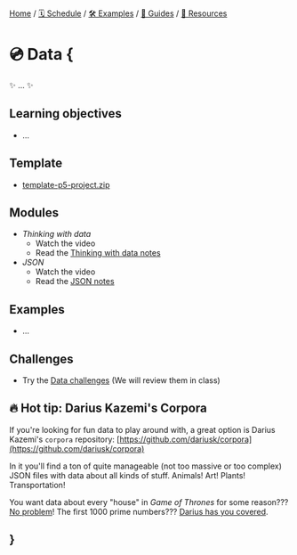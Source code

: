 [Home](../../) / [🗓 Schedule](../../schedule) / [🛠 Examples](../../examples/) / [💫 Guides](../../guides/) / [💎 Resources](../../resources.md)

# 💿 Data {
    
✨ ... ✨

## Learning objectives

- ...

## Template

- [template-p5-project.zip](../../templates/template-p5-project.zip)

## Modules

- *Thinking with data*
    - Watch the video
    - Read the [Thinking with data notes](./thinking-with-data.md)
- *JSON*
    - Watch the video
    - Read the [JSON notes](./json.md)

## Examples

- ...

## Challenges

- Try the [Data challenges](MISSING_LINK) (We will review them in class)

## 🔥 Hot tip: Darius Kazemi's Corpora

If you're looking for fun data to play around with, a great option is Darius Kazemi's `corpora` repository: [https://github.com/dariusk/corpora](https://github.com/dariusk/corpora)

In it you'll find a ton of quite manageable (not too massive or too complex) JSON files with data about all kinds of stuff. Animals! Art! Plants! Transportation!

You want data about every "house" in *Game of Thrones* for some reason??? [No problem](https://github.com/dariusk/corpora/blob/master/data/film-tv/game-of-thrones-houses.json)! The first 1000 prime numbers??? [Darius has you covered](https://github.com/dariusk/corpora/blob/master/data/mathematics/primes.json).
    
## }